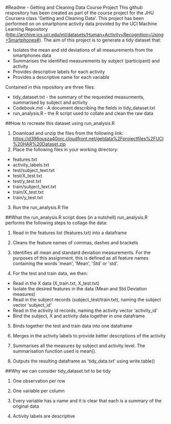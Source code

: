 #Readme - Getting and Cleaning Data Course Project
This github respository has been created as part of the course project for the JHU Coursera class 'Getting and Cleaning Data'. This project has been performed on on smartphone activity data provided by the UCI Machine Learning Repository (http://archive.ics.uci.edu/ml/datasets/Human+Activity+Recognition+Using+Smartphones#). The aim of this project is to generate a tidy dataset that:

- Isolates the mean and std deviations of all measurements from the smartphones data
- Summarises the identified measurements by subject (participant) and activity
- Provides descriptive labels for each activity
- Provides a descriptive name for each variable

Contained in this repository are three files:
* tidy_dataset.txt - the summary of the requested measurments, summarised by subject and activity
* Codebook.md - A document describing the fields in tidy_dataset.txt
* run_analysis.R - the R script used to collate and clean the raw data

##How to recreate this dataset using run_analysis.R
1. Download and unzip the files from the following link: https://d396qusza40orc.cloudfront.net/getdata%2Fprojectfiles%2FUCI%20HAR%20Dataset.zip 
2. Place the following files in your working directory:
* features.txt
* activity_labels.txt
* test/subject_text.txt
* test/X_test.txt
* test/y_test.txt
* train/subject_text.txt
* train/X_test.txt
* train/y_test.txt
3. Run the run_analysis.R file

##What the run_analysis.R script does (in a nutshell)
run_analysis.R performs the following steps to collage the data:

1. Read in the features list (features.txt) into a dataframe

2. Cleans the feature names of commas, dashes and brackets

3. Identifies all mean and standard deviation measurements. For the purposes of this assignment, this is defined as all feature names containing the words 'mean', 'Mean', 'Std' or 'std'.

4. For the test and train data, we then:
* Read in the X data (X_train.txt,  X_test.txt)
* Isolate the desired features in the data (Mean and Std Deviation measures)
* Read in the subject records (subject_test/train.txt), naming the subject vector 'subject_id'
* Read in the activity id records, naming the activity vector 'activity_id'
* Bind the subject, X and activity data together in one dataframe

5. Binds together the test and train data into one dataframe

6. Merges in the activity labels to provide better descriptions of the activity

7. Summarises all the measures by subject and activity level. The summarisation function used is mean().

8. Outputs the resulting dataframe as 'tidy_data.txt' using write.table()

##Why we can consider tidy_dataset.txt to be tidy

1. One observation per row

2. One variable per column

3. Every variable has a name and it is clear that each is a summary of the original data

4. Activity labels are descriptive